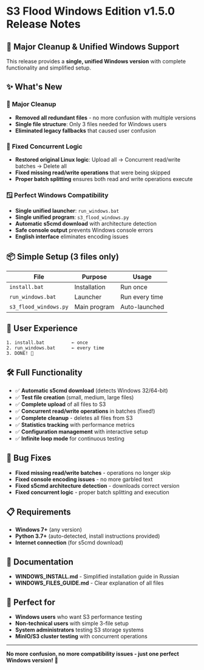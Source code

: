 # S3 Flood Windows Edition v1.5.0 Release Notes

## 🎯 **Major Cleanup & Unified Windows Support**

This release provides a **single, unified Windows version** with complete functionality and simplified setup.

## ✨ **What's New**

### 🧹 **Major Cleanup**
- **Removed all redundant files** - no more confusion with multiple versions
- **Single file structure**: Only 3 files needed for Windows users
- **Eliminated legacy fallbacks** that caused user confusion

### 🔧 **Fixed Concurrent Logic**
- **Restored original Linux logic**: Upload all → Concurrent read/write batches → Delete all
- **Fixed missing read/write operations** that were being skipped
- **Proper batch splitting** ensures both read and write operations execute

### 🪟 **Perfect Windows Compatibility**
- **Single unified launcher**: `run_windows.bat`
- **Single unified program**: `s3_flood_windows.py`
- **Automatic s5cmd download** with architecture detection
- **Safe console output** prevents Windows console errors
- **English interface** eliminates encoding issues

## 📦 **Simple Setup (3 files only)**

| File | Purpose | Usage |
|------|---------|-------|
| `install.bat` | Installation | Run once |
| `run_windows.bat` | Launcher | Run every time |
| `s3_flood_windows.py` | Main program | Auto-launched |

## 🚀 **User Experience**

```batch
1. install.bat          ← once
2. run_windows.bat      ← every time  
3. DONE! 🎉
```

## 🛠️ **Full Functionality**

- ✅ **Automatic s5cmd download** (detects Windows 32/64-bit)
- ✅ **Test file creation** (small, medium, large files)
- ✅ **Complete upload** of all files to S3
- ✅ **Concurrent read/write operations** in batches (fixed!)
- ✅ **Complete cleanup** - deletes all files from S3
- ✅ **Statistics tracking** with performance metrics
- ✅ **Configuration management** with interactive setup
- ✅ **Infinite loop mode** for continuous testing

## 🐛 **Bug Fixes**

- **Fixed missing read/write batches** - operations no longer skip
- **Fixed console encoding issues** - no more garbled text
- **Fixed s5cmd architecture detection** - downloads correct version
- **Fixed concurrent logic** - proper batch splitting and execution

## 📋 **Requirements**

- **Windows 7+** (any version)
- **Python 3.7+** (auto-detected, install instructions provided)
- **Internet connection** (for s5cmd download)

## 📖 **Documentation**

- **WINDOWS_INSTALL.md** - Simplified installation guide in Russian
- **WINDOWS_FILES_GUIDE.md** - Clear explanation of all files

## 🎯 **Perfect for**

- **Windows users** who want S3 performance testing
- **Non-technical users** with simple 3-file setup  
- **System administrators** testing S3 storage systems
- **MinIO/S3 cluster testing** with concurrent operations

---

**No more confusion, no more compatibility issues - just one perfect Windows version!** 🚀